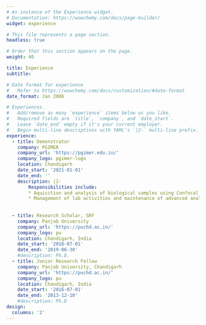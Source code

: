 ```yaml
---
# An instance of the Experience widget.
# Documentation: https://wowchemy.com/docs/page-builder/
widget: experience

# This file represents a page section.
headless: true

# Order that this section appears on the page.
weight: 40

title: Experience
subtitle:

# Date format for experience
#   Refer to https://wowchemy.com/docs/customization/#date-format
date_format: Jan 2006

# Experiences.
#   Add/remove as many `experience` items below as you like.
#   Required fields are `title`, `company`, and `date_start`.
#   Leave `date_end` empty if it's your current employer.
#   Begin multi-line descriptions with YAML's `|2-` multi-line prefix.
experience:
  - title: Demonstrator
    company: PGIMER
    company_url: 'https://pgimer.edu.in/'
    company_logo: pgimer-logo
    location: Chandigarh
    date_start: '2021-01-01'
    date_end: ''
    description: |2-
        Responsibilities include:
        * Aquisition and analysis of biological samples using Confocal Laser Scan Microscope, HPLC, Realtime PCR
        * Management of lab activities and maintenance of advanced analytical instruments
        
        
  - title: Research Scholar, SRF
    company: Panjab University
    company_url: 'https://puchd.ac.in/'
    company_logo: pu
    location: Chandigarh, India
    date_start: '2016-07-01'
    date_end: '2019-06-30'
    #description: Ph.D.
  - title: Junior Research Fellow
    company: Panjab University, Chandigarh
    company_url: 'https://puchd.ac.in/'
    company_logo: pu
    location: Chandigarh, India
    date_start: '2016-07-01'
    date_end: '2013-12-10'
    #description: Ph.D
design:
  columns: '2'
---
```

